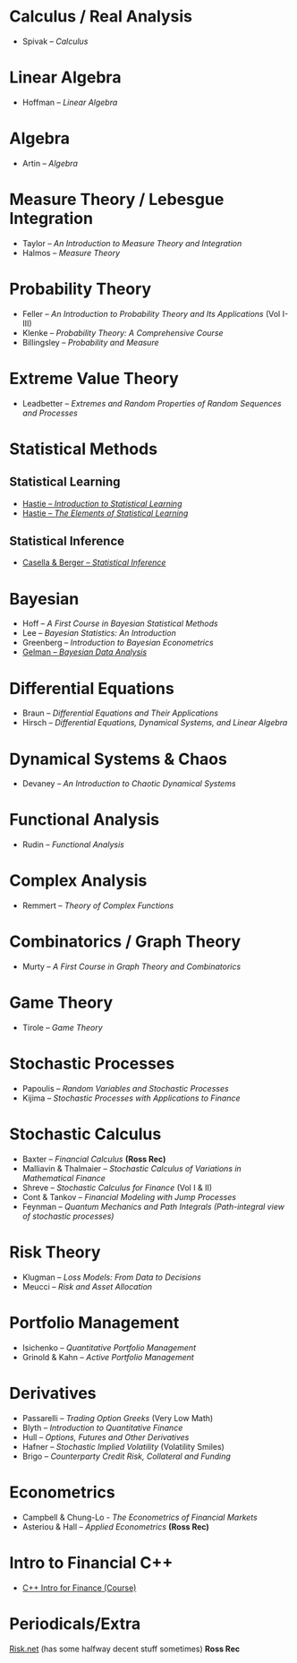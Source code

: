 # Calculus / Real Analysis
- Spivak – *Calculus*

# Linear Algebra
- Hoffman – *Linear Algebra*

# Algebra
- Artin – *Algebra*

# Measure Theory / Lebesgue Integration
- Taylor – *An Introduction to Measure Theory and Integration*
- Halmos – *Measure Theory*

# Probability Theory
- Feller – *An Introduction to Probability Theory and Its Applications* (Vol I-III)
- Klenke – *Probability Theory: A Comprehensive Course*
- Billingsley – *Probability and Measure*

# Extreme Value Theory
- Leadbetter – *Extremes and Random Properties of Random Sequences and Processes*

# Statistical Methods
## Statistical Learning
- [Hastie – *Introduction to Statistical Learning*](https://hastie.su.domains/ISLP/ISLP_website.pdf.download.html)
- [Hastie – *The Elements of Statistical Learning*](https://hastie.su.domains/ElemStatLearn/)

## Statistical Inference
- [Casella & Berger – *Statistical Inference*](https://pages.stat.wisc.edu/~shao/stat610/Casella_Berger_Statistical_Inference.pdf)

# Bayesian
- Hoff – *A First Course in Bayesian Statistical Methods*
- Lee – *Bayesian Statistics: An Introduction*
- Greenberg – *Introduction to Bayesian Econometrics*
- [Gelman – *Bayesian Data Analysis*](https://sites.stat.columbia.edu/gelman/book/)

# Differential Equations
- Braun – *Differential Equations and Their Applications*
- Hirsch – *Differential Equations, Dynamical Systems, and Linear Algebra*

# Dynamical Systems & Chaos
- Devaney – *An Introduction to Chaotic Dynamical Systems*

# Functional Analysis
- Rudin – *Functional Analysis*

# Complex Analysis
- Remmert – *Theory of Complex Functions*

# Combinatorics / Graph Theory
- Murty – *A First Course in Graph Theory and Combinatorics*

# Game Theory
- Tirole – *Game Theory*

# Stochastic Processes
- Papoulis – *Random Variables and Stochastic Processes*
- Kijima – *Stochastic Processes with Applications to Finance*

# Stochastic Calculus
- Baxter – *Financial Calculus*  **(Ross Rec)**
- Malliavin & Thalmaier – *Stochastic Calculus of Variations in Mathematical Finance*
- Shreve – *Stochastic Calculus for Finance* (Vol I & II)
- Cont & Tankov – *Financial Modeling with Jump Processes*
- Feynman – *Quantum Mechanics and Path Integrals* *(Path-integral view of stochastic processes)*

# Risk Theory
- Klugman – *Loss Models: From Data to Decisions*
- Meucci – *Risk and Asset Allocation*

# Portfolio Management
- Isichenko – *Quantitative Portfolio Management*
- Grinold & Kahn – *Active Portfolio Management*

# Derivatives
- Passarelli – *Trading Option Greeks* (Very Low Math)
- Blyth – *Introduction to Quantitative Finance*
- Hull – *Options, Futures and Other Derivatives*
- Hafner – *Stochastic Implied Volatility* (Volatility Smiles)
- Brigo – *Counterparty Credit Risk, Collateral and Funding*

# Econometrics
- Campbell & Chung-Lo - *The Econometrics of Financial Markets*
- Asteriou & Hall – *Applied Econometrics* **(Ross Rec)**

# Intro to Financial C++
- [C++ Intro for Finance (Course)](https://nms.kcl.ac.uk/john.armstrong/courses/courses.html)

# Periodicals/Extra
[Risk.net](https://www.risk.net) (has some halfway decent stuff sometimes) **Ross Rec**
